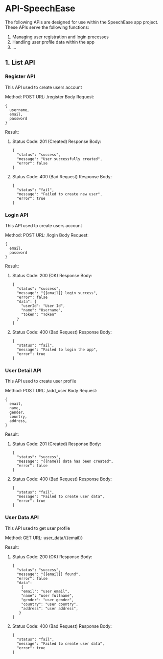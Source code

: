 # API-SpeechEase

The following APIs are designed for use within the SpeechEase app project. These APIs serve the following functions:
1. Managing user registration and login processes
2. Handling user profile data within the app
3. ...

## 1. List API
### Register API
This API used to create users account

Method: POST
URL: /register
Body Request:  
```
{
  username,  
  email,  
  password  
}
```

Result:
1. Status Code: 201 (Created)
   Response Body:
   ```
   {
     "status": "success",  
     "message": "User successfully created",  
     "error": false  
   }
   ```
   
2. Status Code: 400 (Bad Request)
   Response Body:
   ```
   {
     "status": "fail",  
     "message": "Failed to create new user",  
     "error": true  
   }
   ```

### Login API
This API used to create users account

Method: POST
URL: /login
Body Request:
```
{
  email,
  password
}
```

Result:
1. Status Code: 200 (OK)
   Response Body:
   ```
   {
     "status": "success",
     "message": "{{email}} login success",
     "error": false
     "data": {
       "userId": "User Id",
       "name": "Username",
       "token": "Token"
     }
   }
   ```
   
3. Status Code: 400 (Bad Request)
   Response Body:
   ```
   {
     "status": "fail",
     "message": "Failed to login the app",
     "error": true
   }
   ```

### User Detail API
This API used to create user profile

Method: POST
URL: /add_user
Body Request:
```
{
  email,
  name,
  gender,
  country,
  address,
}
```

Result:
1. Status Code: 201 (Created)
   Response Body:
   ```
   {
     "status": "success",
     "message": "{{name}} data has been created",
     "error": false
   }
   ```
   
3. Status Code: 400 (Bad Request)
   Response Body:
   ```
   {
     "status": "fail",
     "message": "Failed to create user data",
     "error": true
   }
   ```

### User Data API
This API used to get user profile

Method: GET
URL: user_data/{{email}}

Result:
1. Status Code: 200 (OK)
   Response Body:
   ```
   {
     "status": "success",
     "message": "{{email}} found",
     "error": false
     "data":
       {
       "email": "user email",
       "name": "user fullname",
       "gender": "user gender",
       "country": "user country",
       "address": "user address",
      }
   }
   ```
   
3. Status Code: 400 (Bad Request)
   Response Body:
   ```
   {
     "status": "fail",
     "message": "Failed to create user data",
     "error": true
   }
   ```
